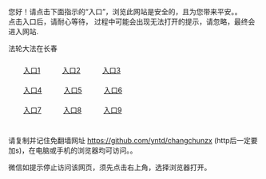 您好！请点击下面指示的“入口”，浏览此网站是安全的，且为您带来平安。。 <br/>
点击入口后，请耐心等待， 过程中可能会出现无法打开的提示，请忽略，最终会进入网站. </br>

法轮大法在长春<br/>
<div style="padding:10px"><a style="margin:20px" target="_blank" href="https://dge7j2i6khvmp.cloudfront.net/2Qpsp?cxzlfvjg" id="ccLink1" rel="nofollow">入口1</a> <a target="_blank" style="margin:20px" href="https://d3msrzsrwowmnz.cloudfront.net/2Qpsp?zafar" id="ccLink2" rel="nofollow">入口2</a> <a style="margin:20px" target="_blank" href="https://d3eh9b7zhscbvs.cloudfront.net/2Qpsp?xpzqwbp" id="ccLink3" rel="nofollow">入口3</a></div>

<div style="padding:10px" ><a style="margin:20px" target="_blank" href="https://dge7j2i6khvmp.cloudfront.net/2Qpsp?cxzlfvjg" id="ccLink4" rel="nofollow">入口4</a> <a style="margin:20px" href="https://d3msrzsrwowmnz.cloudfront.net/2Qpsp?zafar" target="_blank" id="ccLink5" rel="nofollow">入口5</a> <a style="margin:20px" href="https://d3eh9b7zhscbvs.cloudfront.net/2Qpsp?xpzqwbp" target="_blank" id="ccLink6" rel="nofollow">入口6</a></div>

<div style="padding:10px"><a style="margin:20px" target="_blank" href="https://dge7j2i6khvmp.cloudfront.net/2Qpsp?cxzlfvjg" id="ccLink7" rel="nofollow">入口7</a> <a style="margin:20px" href="https://d3msrzsrwowmnz.cloudfront.net/2Qpsp?zafar" target="_blank" id="ccLink8" rel="nofollow">入口8</a> <a style="margin:20px" target="_blank" href="https://d3eh9b7zhscbvs.cloudfront.net/2Qpsp?xpzqwbp" id="ccLink9" rel="nofollow">入口9</a></div>

<br/>



请复制并记住免翻墙网址 https://github.com/yntd/changchunzx (http后一定要加s)，在电脑或手机的浏览器均可访问。。<br/>

微信如提示停止访问该网页，须先点击右上角，选择浏览器打开。
